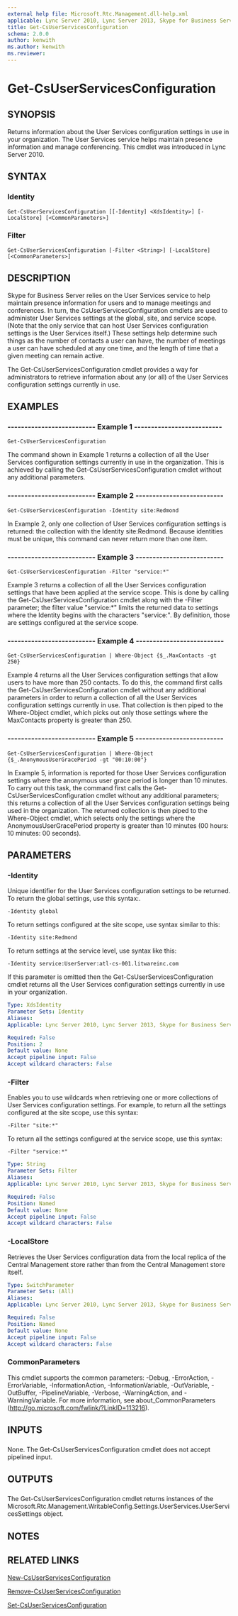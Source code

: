 ```yaml
---
external help file: Microsoft.Rtc.Management.dll-help.xml
applicable: Lync Server 2010, Lync Server 2013, Skype for Business Server 2015, Skype for Business Server 2019
title: Get-CsUserServicesConfiguration
schema: 2.0.0
author: kenwith
ms.author: kenwith
ms.reviewer:
---
```


# Get-CsUserServicesConfiguration

## SYNOPSIS

Returns information about the User Services configuration settings in use in your organization.
The User Services service helps maintain presence information and manage conferencing.
This cmdlet was introduced in Lync Server 2010.



## SYNTAX

### Identity
```
Get-CsUserServicesConfiguration [[-Identity] <XdsIdentity>] [-LocalStore] [<CommonParameters>]
```

### Filter
```
Get-CsUserServicesConfiguration [-Filter <String>] [-LocalStore] [<CommonParameters>]
```

## DESCRIPTION

Skype for Business Server relies on the User Services service to help maintain presence information for users and to manage meetings and conferences.
In turn, the CsUserServicesConfiguration cmdlets are used to administer User Services settings at the global, site, and service scope.
(Note that the only service that can host User Services configuration settings is the User Services itself.) These settings help determine such things as the number of contacts a user can have, the number of meetings a user can have scheduled at any one time, and the length of time that a given meeting can remain active.

The Get-CsUserServicesConfiguration cmdlet provides a way for administrators to retrieve information about any (or all) of the User Services configuration settings currently in use.


## EXAMPLES

### -------------------------- Example 1 -------------------------- 
```
Get-CsUserServicesConfiguration
```

The command shown in Example 1 returns a collection of all the User Services configuration settings currently in use in the organization.
This is achieved by calling the Get-CsUserServicesConfiguration cmdlet without any additional parameters.


### -------------------------- Example 2 -------------------------- 
```
Get-CsUserServicesConfiguration -Identity site:Redmond
```

In Example 2, only one collection of User Services configuration settings is returned: the collection with the Identity site:Redmond.
Because identities must be unique, this command can never return more than one item.

### -------------------------- Example 3 -------------------------- 
```
Get-CsUserServicesConfiguration -Filter "service:*"
```

Example 3 returns a collection of all the User Services configuration settings that have been applied at the service scope.
This is done by calling the Get-CsUserServicesConfiguration cmdlet along with the -Filter parameter; the filter value "service:*" limits the returned data to settings where the Identity begins with the characters "service:".
By definition, those are settings configured at the service scope.


### -------------------------- Example 4 -------------------------- 
```
Get-CsUserServicesConfiguration | Where-Object {$_.MaxContacts -gt 250}
```

Example 4 returns all the User Services configuration settings that allow users to have more than 250 contacts.
To do this, the command first calls the Get-CsUserServicesConfiguration cmdlet without any additional parameters in order to return a collection of all the User Services configuration settings currently in use.
That collection is then piped to the Where-Object cmdlet, which picks out only those settings where the MaxContacts property is greater than 250.


### -------------------------- Example 5 -------------------------- 
```
Get-CsUserServicesConfiguration | Where-Object {$_.AnonymousUserGracePeriod -gt "00:10:00"}
```

In Example 5, information is reported for those User Services configuration settings where the anonymous user grace period is longer than 10 minutes.
To carry out this task, the command first calls the Get-CsUserServicesConfiguration cmdlet without any additional parameters; this returns a collection of all the User Services configuration settings being used in the organization.
The returned collection is then piped to the Where-Object cmdlet, which selects only the settings where the AnonymousUserGracePeriod property is greater than 10 minutes (00 hours: 10 minutes: 00 seconds).


## PARAMETERS

### -Identity

Unique identifier for the User Services configuration settings to be returned.
To return the global settings, use this syntax:.

`-Identity global`

To return settings configured at the site scope, use syntax similar to this:

`-Identity site:Redmond`

To return settings at the service level, use syntax like this:

`-Identity service:UserServer:atl-cs-001.litwareinc.com`

If this parameter is omitted then the Get-CsUserServicesConfiguration cmdlet returns all the User Services configuration settings currently in use in your organization.



```yaml
Type: XdsIdentity
Parameter Sets: Identity
Aliases: 
Applicable: Lync Server 2010, Lync Server 2013, Skype for Business Server 2015, Skype for Business Server 2019

Required: False
Position: 2
Default value: None
Accept pipeline input: False
Accept wildcard characters: False
```

### -Filter

Enables you to use wildcards when retrieving one or more collections of User Services configuration settings.
For example, to return all the settings configured at the site scope, use this syntax:

`-Filter "site:*"`

To return all the settings configured at the service scope, use this syntax:

`-Filter "service:*"`



```yaml
Type: String
Parameter Sets: Filter
Aliases: 
Applicable: Lync Server 2010, Lync Server 2013, Skype for Business Server 2015, Skype for Business Server 2019

Required: False
Position: Named
Default value: None
Accept pipeline input: False
Accept wildcard characters: False
```

### -LocalStore

Retrieves the User Services configuration data from the local replica of the Central Management store rather than from the Central Management store itself.



```yaml
Type: SwitchParameter
Parameter Sets: (All)
Aliases: 
Applicable: Lync Server 2010, Lync Server 2013, Skype for Business Server 2015, Skype for Business Server 2019

Required: False
Position: Named
Default value: None
Accept pipeline input: False
Accept wildcard characters: False
```

### CommonParameters
This cmdlet supports the common parameters: -Debug, -ErrorAction, -ErrorVariable, -InformationAction, -InformationVariable, -OutVariable, -OutBuffer, -PipelineVariable, -Verbose, -WarningAction, and -WarningVariable. For more information, see about_CommonParameters (http://go.microsoft.com/fwlink/?LinkID=113216).

## INPUTS


###  
None.
The Get-CsUserServicesConfiguration cmdlet does not accept pipelined input.

## OUTPUTS

###  
The Get-CsUserServicesConfiguration cmdlet returns instances of the Microsoft.Rtc.Management.WritableConfig.Settings.UserServices.UserServicesSettings object.

## NOTES

## RELATED LINKS


[New-CsUserServicesConfiguration](New-CsUserServicesConfiguration.md)

[Remove-CsUserServicesConfiguration](Remove-CsUserServicesConfiguration.md)

[Set-CsUserServicesConfiguration](Set-CsUserServicesConfiguration.md)

